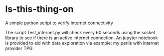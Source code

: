 # Is-this-thing-on
A simple python script to verify internet connectivity

The script Test_internet.py will check every 60 seconds using the socket library to see if there is an active internet connection. An jupyter notebook is provided to aid with data exploration via example: my perils with internet provider TPG.
